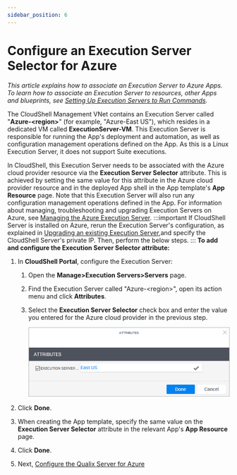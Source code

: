 ```yaml
---
sidebar_position: 6
---
```


# Configure an Execution Server Selector for Azure

*This article explains how to associate an Execution Server to Azure Apps. To learn how to associate an Execution Server to resources, other Apps and blueprints, see [Setting Up Execution Servers to Run Commands](../../../../cloudshell-execution-server-configurations/setting-up-execution-servers-to-run-commands.md).*

The CloudShell Management VNet contains an Execution Server called "**Azure-\<region\>**" (for example, "Azure\-East US"), which resides in a dedicated VM called **ExecutionServer\-VM**. This Execution Server is responsible for running the App's deployment and automation, as well as configuration management operations defined on the App. As this is a Linux Execution Server, it does not support Suite executions.

In CloudShell, this Execution Server needs to be associated with the Azure cloud provider resource via the **Execution Server Selector** attribute. This is achieved by setting the same value for this attribute in the Azure cloud provider resource and in the deployed App shell in the App template's **App Resource** page. Note that this Execution Server will also run any configuration management operations defined in the App. For information about managing, troubleshooting and upgrading Execution Servers on Azure, see [Managing the Azure Execution Server](../managing-the-azure-execution-server.md).
:::important
If CloudShell Server is installed on Azure, rerun the Execution Server's configuration, as explained in [Upgrading an existing Execution Server](../managing-the-azure-execution-server.md#upgrading-an-existing-execution-server),and specify the CloudShell Server's private IP. Then, perform the below steps.
:::
**To add and configure the Execution Server Selector attribute:**

1. In **CloudShell Portal**, configure the Execution Server:
    
    1. Open the **Manage>Execution Servers>Servers** page.
    2. Find the Execution Server called "Azure-\<region\>", open its action menu and click **Attributes**.
    3. Select the **Execution Server Selector** check box and enter the value you entered for the Azure cloud provider in the previous step.
        
        ![](/Images/Admin-Guide/Azure-deployment-type/SelectAzureExecutionServer.png)
        
2. Click **Done**.
3. When creating the App template, specify the same value on the **Execution Server Selector** attribute in the relevant App's **App Resource** page.
4. Click **Done**.
    
5. Next, [Configure the Qualix Server for Azure](./configure-the-qualix-server-for-azure.md)
